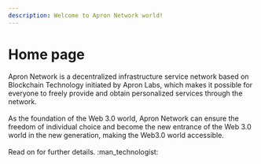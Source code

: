 ```yaml
---
description: Welcome to Apron Network world!
---
```


# Home page

Apron Network is a decentralized infrastructure service network based on Blockchain Technology initiated by Apron Labs, which makes it possible for everyone to freely provide and obtain personalized services through the network. \
\
As the foundation of the Web 3.0 world, Apron Network can ensure the freedom of individual choice and become the new entrance of the Web 3.0 world in the new generation, making the Web3.0 world accessible. \
\
Read on for further details. :man\_technologist:
